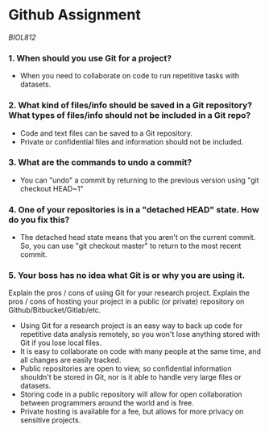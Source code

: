 # Github Assignment
*BIOL812*

### 1. When should you use Git for a project?
* When you need to collaborate on code to run repetitive tasks with datasets.

### 2. What kind of files/info should be saved in a Git repository? What types of files/info should not be included in a Git repo?
* Code and text files can be saved to a Git repository.
* Private or confidential files and information should not be included.

### 3. What are the commands to undo a commit?
* You can "undo" a commit by returning to the previous version using "git checkout HEAD~1"

### 4. One of your repositories is in a "detached HEAD" state. How do you fix this?
* The detached head state means that you aren't on the current commit. So, you can use "git checkout master" to return to the most recent commit.

### 5. Your boss has no idea what Git is or why you are using it. 
   Explain the pros / cons of using Git for your research project.
   Explain the pros / cons of hosting your project in a public 
   (or private) repository on Github/Bitbucket/Gitlab/etc. 
* Using Git for a research project is an easy way to back up code for repetitive data analysis remotely, so you won't lose anything stored with Git if you lose local files.
* It is easy to collaborate on code with many people at the same time, and all changes are easily tracked.
* Public repositories are open to view, so confidential information shouldn't be stored in Git, nor is it able to handle very large files or datasets.
* Storing code in a public repository will allow for open collaboration between programmers around the world and is free.
* Private hosting is available for a fee, but allows for more privacy on sensitive projects.
